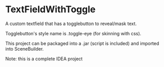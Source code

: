 # TextFieldWithToggle

A custom textfield that has a togglebutton to reveal/mask text.

Togglebutton's style name is .toggle-eye (for skinning with css). 

This project can be packaged into a .jar (script is included) and imported into SceneBuilder.

Note: this is a complete IDEA project
